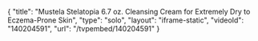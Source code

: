 {
    "title": "Mustela Stelatopia 6.7 oz. Cleansing Cream for Extremely Dry to Eczema-Prone Skin",
    "type": "solo",
    "layout": "iframe-static",
    "videoId": "140204591",
    "url": "\/tvpembed\/140204591"
}